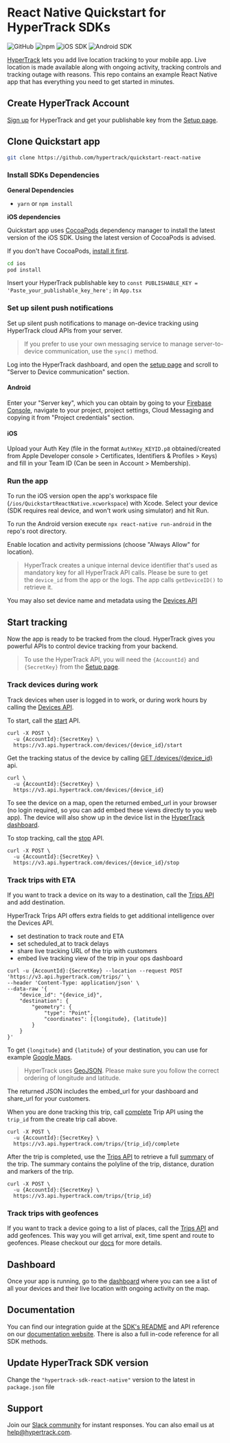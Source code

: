 # React Native Quickstart for HyperTrack SDKs

![GitHub](https://img.shields.io/github/license/hypertrack/sdk-react-native.svg) ![npm](https://img.shields.io/npm/v/hypertrack-sdk-react-native.svg) ![iOS SDK](https://img.shields.io/badge/iOS%20SDK-4.12.4-brightgreen.svg) ![Android SDK](https://img.shields.io/badge/Android%20SDK-6.2.0-brightgreen.svg)

[HyperTrack](https://www.hypertrack.com/) lets you add live location tracking to your mobile app. Live location is made available along with ongoing activity, tracking controls and tracking outage with reasons. This repo contains an example React Native app that has everything you need to get started in minutes.

## Create HyperTrack Account

[Sign up](https://dashboard.hypertrack.com/signup) for HyperTrack and get your publishable key from the [Setup page](https://dashboard.hypertrack.com/setup).

## Clone Quickstart app

```sh
git clone https://github.com/hypertrack/quickstart-react-native
```

### Install SDKs Dependencies

**General Dependencies**

- `yarn` or `npm install`

**iOS dependencies**

Quickstart app uses [CocoaPods](https://cocoapods.org/) dependency manager to install the latest version of the iOS SDK. Using the latest version of CocoaPods is advised.

If you don't have CocoaPods, [install it first](https://guides.cocoapods.org/using/getting-started.html#installation).

```sh
cd ios
pod install
```

Insert your HyperTrack publishable key to `const PUBLISHABLE_KEY = 'Paste_your_publishable_key_here';` in `App.tsx`

### Set up silent push notifications

Set up silent push notifications to manage on-device tracking using HyperTrack cloud APIs from your server.

> If you prefer to use your own messaging service to manage server-to-device communication, use the `sync()` method.

Log into the HyperTrack dashboard, and open the [setup page](https://dashboard.hypertrack.com/setup) and scroll to "Server to Device communication" section.

#### [](https://github.com/hypertrack/quickstart-react-native#android)Android

Enter your "Server key", which you can obtain by going to your [Firebase Console](https://console.firebase.google.com/), navigate to your project, project settings, Cloud Messaging and copying it from "Project credentials" section.

#### [](https://github.com/hypertrack/quickstart-react-native#ios)iOS

Upload your Auth Key (file in the format `AuthKey_KEYID.p8` obtained/created from Apple Developer console > Certificates, Identifiers & Profiles > Keys) and fill in your Team ID (Can be seen in Account > Membership).

### [](https://github.com/hypertrack/quickstart-react-native#run-the-app)Run the app

To run the iOS version open the app's workspace file (`/ios/QuickstartReactNative.xcworkspace`) with Xcode. Select your device (SDK requires real device, and won't work using simulator) and hit Run.

To run the Android version execute `npx react-native run-android` in the repo's root directory.

Enable location and activity permissions (choose "Always Allow" for location).

> HyperTrack creates a unique internal device identifier that's used as mandatory key for all HyperTrack API calls. Please be sure to get the `device_id` from the app or the logs. The app calls `getDeviceID()` to retrieve it.

You may also set device name and metadata using the [Devices API](https://www.hypertrack.com/docs/references/#references-apis-devices-set-device-name-and-metadata)

## Start tracking

Now the app is ready to be tracked from the cloud. HyperTrack gives you powerful APIs
to control device tracking from your backend.

> To use the HyperTrack API, you will need the `{AccountId}` and `{SecretKey}` from the [Setup page](https://dashboard.hypertrack.com/setup).

### Track devices during work

Track devices when user is logged in to work, or during work hours by calling the
[Devices API](https://www.hypertrack.com/docs/references/#references-apis-devices).

To start, call the [start](https://www.hypertrack.com/docs/references/#references-apis-devices-start-tracking) API.

```
curl -X POST \
  -u {AccountId}:{SecretKey} \
  https://v3.api.hypertrack.com/devices/{device_id}/start
```

Get the tracking status of the device by calling
[GET /devices/{device_id}](https://www.hypertrack.com/docs/references/#references-apis-devices-get-device-location-and-status) api.

```
curl \
  -u {AccountId}:{SecretKey} \
  https://v3.api.hypertrack.com/devices/{device_id}
```

To see the device on a map, open the returned embed_url in your browser (no login required, so you can add embed these views directly to you web app).
The device will also show up in the device list in the [HyperTrack dashboard](https://dashboard.hypertrack.com/).

To stop tracking, call the [stop](https://www.hypertrack.com/docs/references/#references-apis-devices-stop-tracking) API.

```
curl -X POST \
  -u {AccountId}:{SecretKey} \
  https://v3.api.hypertrack.com/devices/{device_id}/stop
```

### Track trips with ETA

If you want to track a device on its way to a destination, call the [Trips API](https://www.hypertrack.com/docs/references/#references-apis-trips-start-trip-with-destination)
and add destination.

HyperTrack Trips API offers extra fields to get additional intelligence over the Devices API.

- set destination to track route and ETA
- set scheduled_at to track delays
- share live tracking URL of the trip with customers
- embed live tracking view of the trip in your ops dashboard

```curl
curl -u {AccountId}:{SecretKey} --location --request POST 'https://v3.api.hypertrack.com/trips/' \
--header 'Content-Type: application/json' \
--data-raw '{
    "device_id": "{device_id}",
    "destination": {
        "geometry": {
            "type": "Point",
            "coordinates": [{longitude}, {latitude}]
        }
    }
}'
```

To get `{longitude}` and `{latitude}` of your destination, you can use for example [Google Maps](https://support.google.com/maps/answer/18539?co=GENIE.Platform%3DDesktop&hl=en).

> HyperTrack uses [GeoJSON](https://en.wikipedia.org/wiki/GeoJSON). Please make sure you follow the correct ordering of longitude and latitude.

The returned JSON includes the embed_url for your dashboard and share_url for your customers.

When you are done tracking this trip, call [complete](https://www.hypertrack.com/docs/references/#references-apis-trips-complete-trip) Trip API using the `trip_id` from the create trip call above.

```
curl -X POST \
  -u {AccountId}:{SecretKey} \
  https://v3.api.hypertrack.com/trips/{trip_id}/complete
```

After the trip is completed, use the [Trips API](https://www.hypertrack.com/docs/references/#references-apis-trips) to
retrieve a full [summary](https://www.hypertrack.com/docs/references/#references-apis-trips-get-trip-summary) of the trip.
The summary contains the polyline of the trip, distance, duration and markers of the trip.

```
curl -X POST \
  -u {AccountId}:{SecretKey} \
  https://v3.api.hypertrack.com/trips/{trip_id}
```

### Track trips with geofences

If you want to track a device going to a list of places, call the [Trips API](https://www.hypertrack.com/docs/references/#references-apis-trips)
and add geofences. This way you will get arrival, exit, time spent and route to geofences. Please checkout our [docs](https://www.hypertrack.com/docs/references/#references-apis-trips-start-trip-with-geofences) for more details.

## Dashboard

Once your app is running, go to the [dashboard](https://dashboard.hypertrack.com/devices) where you can see a list of all your devices and their live location with ongoing activity on the map.

## Documentation

You can find our integration guide at the [SDK's README](https://github.com/hypertrack/sdk-react-native#integrate-the-react-native-sdk) and API reference on our [documentation website](https://www.hypertrack.com/docs/references/#references-sdks). There is also a full in-code reference for all SDK methods.

## Update HyperTrack SDK version

Change the `"hypertrack-sdk-react-native"` version to the latest in `package.json` file

## Support

Join our [Slack community](https://join.slack.com/t/hypertracksupport/shared_invite/enQtNDA0MDYxMzY1MDMxLTdmNDQ1ZDA1MTQxOTU2NTgwZTNiMzUyZDk0OThlMmJkNmE0ZGI2NGY2ZGRhYjY0Yzc0NTJlZWY2ZmE5ZTA2NjI) for instant responses. You can also email us at help@hypertrack.com.
